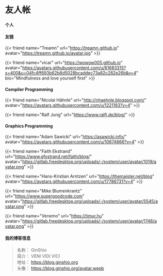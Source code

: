 # 友人帐


#### 个人

#### 友链

{{< friend
   name="Treamn"
   url="https://treamn.github.io"
   avatar="https://treamn.github.io/avatar.jpg" >}}

{{< friend
   name="vicar"
   url="https://wowow005.github.io"
   avatar="https://avatars.githubusercontent.com/u/61683315?s=400&u=04fc4ff693b62b8d5028bcaddec73a82c282e26b&v=4"
   bio="Mindfulness and love yourself first" >}}

#### Compiler Programming

{{< friend
   name="Nicolai Hähnle"
   url="http://nhaehnle.blogspot.com/"
   avatar="https://avatars.githubusercontent.com/u/1221193?v=4" >}}

{{< friend
   name="Ralf Jung"
   url="https://www.ralfj.de/blog/" >}}

#### Graphics Programming

{{< friend
   name="Adam Sawicki"
   url="https://asawicki.info/"
   avatar="https://avatars.githubusercontent.com/u/10674866?v=4" >}}

{{< friend
   name="Faith Ekstrand"
   url="https://www.gfxstrand.net/faith/blog/"
   avatar="https://gitlab.freedesktop.org/uploads/-/system/user/avatar/1019/avatar.png" >}}

{{< friend
   name="Hans-Kristian Arntzen"
   url="https://themaister.net/blog"
   avatar="https://avatars.githubusercontent.com/u/17786731?v=4" >}}

{{< friend
   name="Mike Blumenkrantz"
   url="https://www.supergoodcode.com"
   avatar="https://gitlab.freedesktop.org/uploads/-/system/user/avatar/5545/avatar.png" >}}

{{< friend
   name="Venemo"
   url="https://timur.hu"
   avatar="https://gitlab.freedesktop.org/uploads/-/system/user/avatar/1748/avatar.png" >}}

#### 我的博客信息
> 名称： GinShio  
> 简介： VENI VIDI VICI  
> 地址： https://blog.ginshio.org  
> 头像： https://blog.ginshio.org/avatar.wepb

